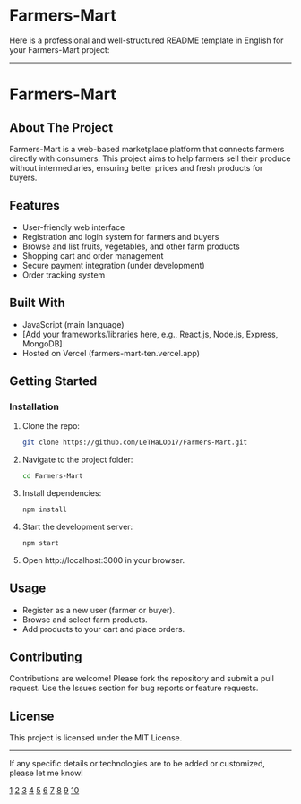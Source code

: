 # Farmers-Mart
Here is a professional and well-structured README template in English for your Farmers-Mart project:

***

# Farmers-Mart

## About The Project
Farmers-Mart is a web-based marketplace platform that connects farmers directly with consumers. This project aims to help farmers sell their produce without intermediaries, ensuring better prices and fresh products for buyers.

## Features
- User-friendly web interface
- Registration and login system for farmers and buyers
- Browse and list fruits, vegetables, and other farm products
- Shopping cart and order management
- Secure payment integration (under development)
- Order tracking system

## Built With
- JavaScript (main language)
- [Add your frameworks/libraries here, e.g., React.js, Node.js, Express, MongoDB]
- Hosted on Vercel (farmers-mart-ten.vercel.app)

## Getting Started

### Installation
1. Clone the repo:
   ```bash
   git clone https://github.com/LeTHaLOp17/Farmers-Mart.git
   ```
2. Navigate to the project folder:
   ```bash
   cd Farmers-Mart
   ```
3. Install dependencies:
   ```bash
   npm install
   ```
4. Start the development server:
   ```bash
   npm start
   ```
5. Open http://localhost:3000 in your browser.

## Usage
- Register as a new user (farmer or buyer).
- Browse and select farm products.
- Add products to your cart and place orders.

## Contributing
Contributions are welcome! Please fork the repository and submit a pull request. Use the Issues section for bug reports or feature requests.

## License
This project is licensed under the MIT License.

***

If any specific details or technologies are to be added or customized, please let me know!

[1](https://github.com/othneildrew/Best-README-Template)
[2](https://github.com/topics/readme-template)
[3](https://gist.github.com/DomPizzie/7a5ff55ffa9081f2de27c315f5018afc)
[4](https://www.readme-templates.com)
[5](https://everhour.com/blog/github-readme-template/)
[6](https://www.makeareadme.com)
[7](https://readme.so)
[8](https://github.com/matiassingers/awesome-readme)
[9](https://github.com/topics/readme)
[10](https://github.com/topics/github-profile-readme)
